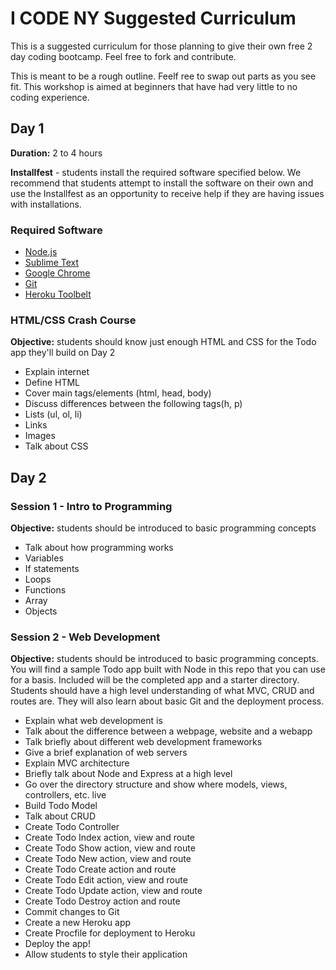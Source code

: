 # I CODE NY Suggested Curriculum
This is a suggested curriculum for those planning to give their own free 2 day coding bootcamp. Feel free to fork and contribute. 

This is meant to be a rough outline. Feelf ree to swap out parts as you see fit. This workshop is aimed at beginners that have had very little to no coding experience.

## Day 1
**Duration:** 2 to 4 hours

**Installfest** - students install the required software specified below. We recommend that students attempt to install the software on their own and use the Installfest as an opportunity to receive help if they are having issues with installations.

### Required Software
- [Node.js](http://nodejs.org)
- [Sublime Text](http://www.sublimetext.com/2)
- [Google Chrome](https://www.google.com/intl/en/chrome/browser/)
- [Git](http://git-scm.com/downloads)
- [Heroku Toolbelt](https://toolbelt.heroku.com/)

### HTML/CSS Crash Course
**Objective:** students should know just enough HTML and CSS for the Todo app they'll build on Day 2
- Explain internet
- Define HTML
- Cover main tags/elements (html, head, body)
- Discuss differences between the following tags(h, p)
- Lists (ul, ol, li)
- Links
- Images
- Talk about CSS


## Day 2
### Session 1 - Intro to Programming
**Objective:** students should be introduced to basic programming concepts

- Talk about how programming works
- Variables
- If statements
- Loops
- Functions
- Array
- Objects

### Session 2 - Web Development
**Objective:** students should be introduced to basic programming concepts. You will find a sample Todo app built with Node in this repo that you can use for a basis. Included will be the completed app and a starter directory. Students should have a high level understanding of what MVC, CRUD and routes are. They will also learn about basic Git and the deployment process.

- Explain what web development is
- Talk about the difference between a webpage, website and a webapp
- Talk briefly about different web development frameworks
- Give a brief explanation of web servers
- Explain MVC architecture
- Briefly talk about Node and Express at a high level
- Go over the directory structure and show where models, views, controllers, etc. live
- Build Todo Model
- Talk about CRUD
- Create Todo Controller
- Create Todo Index action, view and route
- Create Todo Show action, view and route
- Create Todo New action, view and route
- Create Todo Create action and route
- Create Todo Edit action, view and route
- Create Todo Update action, view and route
- Create Todo Destroy action and route
- Commit changes to Git
- Create a new Heroku app
- Create Procfile for deployment to Heroku
- Deploy the app!
- Allow students to style their application